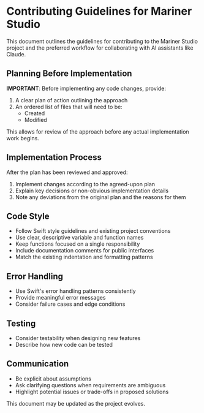 # Contributing Guidelines for Mariner Studio

This document outlines the guidelines for contributing to the Mariner Studio project and the preferred workflow for collaborating with AI assistants like Claude.

## Planning Before Implementation

**IMPORTANT**: Before implementing any code changes, provide:

1. A clear plan of action outlining the approach
2. An ordered list of files that will need to be:
   - Created
   - Modified

This allows for review of the approach before any actual implementation work begins.

## Implementation Process

After the plan has been reviewed and approved:

1. Implement changes according to the agreed-upon plan
2. Explain key decisions or non-obvious implementation details
3. Note any deviations from the original plan and the reasons for them

## Code Style

- Follow Swift style guidelines and existing project conventions
- Use clear, descriptive variable and function names
- Keep functions focused on a single responsibility
- Include documentation comments for public interfaces
- Match the existing indentation and formatting patterns

## Error Handling

- Use Swift's error handling patterns consistently
- Provide meaningful error messages
- Consider failure cases and edge conditions

## Testing

- Consider testability when designing new features
- Describe how new code can be tested

## Communication

- Be explicit about assumptions
- Ask clarifying questions when requirements are ambiguous
- Highlight potential issues or trade-offs in proposed solutions

This document may be updated as the project evolves.
